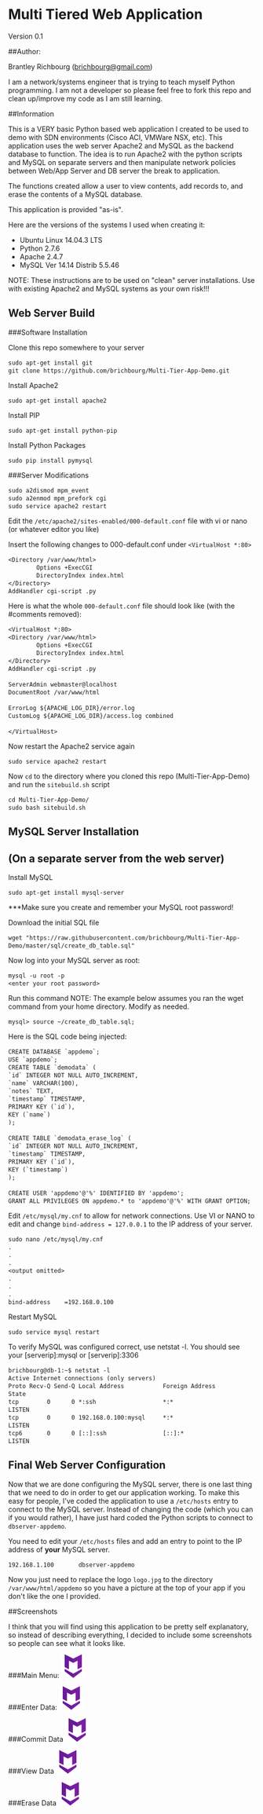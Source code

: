 # Multi Tiered Web Application 

Version 0.1 

##Author:

Brantley Richbourg (brichbourg@gmail.com)

I am a network/systems engineer that is trying to teach myself Python programming.  I am not a developer so please feel free to fork this repo and clean up/improve my code as I am still learning.  

##Information

This is a VERY basic Python based web application I created to be used to demo with SDN environments (Cisco ACI, VMWare NSX, etc).  This application uses the web server Apache2 and MySQL as the backend database to function.  The idea is to run Apache2 with the python scripts and MySQL on separate servers and then manipulate network policies between Web/App Server and DB server the break to application.

The functions created allow a user to view contents, add records to, and erase the contents of a MySQL database. 

This application is provided "as-is".

Here are the versions of the systems I used when creating it:

* Ubuntu Linux 14.04.3 LTS
* Python 2.7.6
* Apache 2.4.7 
* MySQL Ver 14.14 Distrib 5.5.46

NOTE: These instructions are to be used on "clean" server installations.  Use with existing Apache2 and MySQL systems as your own risk!!!

## Web Server Build

###Software Installation

Clone this repo somewhere to your server

	sudo apt-get install git
	git clone https://github.com/brichbourg/Multi-Tier-App-Demo.git

Install Apache2

	sudo apt-get install apache2

Install PIP

	sudo apt-get install python-pip

Install Python Packages

	sudo pip install pymysql

###Server Modifications

	sudo a2dismod mpm_event
	sudo a2enmod mpm_prefork cgi
	sudo service apache2 restart

Edit the `/etc/apache2/sites-enabled/000-default.conf` file with vi or nano (or whatever editor you like)

Insert the following changes to 000-default.conf under `<VirtualHost *:80>`

	<Directory /var/www/html>
	        Options +ExecCGI
	        DirectoryIndex index.html
	</Directory>
	AddHandler cgi-script .py
	
Here is what the whole `000-default.conf` file should look like (with the #comments removed):

	<VirtualHost *:80>
	<Directory /var/www/html>
    		Options +ExecCGI
    		DirectoryIndex index.html
	</Directory>
	AddHandler cgi-script .py

	ServerAdmin webmaster@localhost
	DocumentRoot /var/www/html

	ErrorLog ${APACHE_LOG_DIR}/error.log
	CustomLog ${APACHE_LOG_DIR}/access.log combined

	</VirtualHost>

Now restart the Apache2 service again

	sudo service apache2 restart

Now `cd` to the directory where you cloned this repo (Multi-Tier-App-Demo) and run the `sitebuild.sh` script

	cd Multi-Tier-App-Demo/
	sudo bash sitebuild.sh


## MySQL Server Installation 
## (On a separate server from the web server)

Install MySQL
	
	sudo apt-get install mysql-server

***Make sure you create and remember your MySQL root password!

Download the initial SQL file

	wget "https://raw.githubusercontent.com/brichbourg/Multi-Tier-App-Demo/master/sql/create_db_table.sql"

Now log into your MySQL server as root:

	mysql -u root -p
	<enter your root password>

Run this command 
NOTE: The example below assumes you ran the wget command from your home directory.  Modify as needed.

	mysql> source ~/create_db_table.sql;

Here is the SQL code being injected:


	CREATE DATABASE `appdemo`;
	USE `appdemo`;
	CREATE TABLE `demodata` (
	`id` INTEGER NOT NULL AUTO_INCREMENT,
	`name` VARCHAR(100),
	`notes` TEXT,
	`timestamp` TIMESTAMP,
	PRIMARY KEY (`id`),
	KEY (`name`)
	);

	CREATE TABLE `demodata_erase_log` (
	`id` INTEGER NOT NULL AUTO_INCREMENT,
	`timestamp` TIMESTAMP,
	PRIMARY KEY (`id`),
	KEY (`timestamp`)
	);

	CREATE USER 'appdemo'@'%' IDENTIFIED BY 'appdemo';
	GRANT ALL PRIVILEGES ON appdemo.* to 'appdemo'@'%' WITH GRANT OPTION;

Edit `/etc/mysql/my.cnf` to allow for network connections.  Use VI or NANO to edit and change `bind-address = 127.0.0.1` to the IP address of your server.
	
	sudo nano /etc/mysql/my.cnf
	.
	.
	.
	<output omitted>
	.
	.
	.
	bind-address	=192.168.0.100

Restart MySQL

	sudo service mysql restart

To verify MySQL was configured correct, use netstat -l.  You should see your [serverip]:mysql or [serverip]:3306

	brichbourg@db-1:~$ netstat -l
	Active Internet connections (only servers)
	Proto Recv-Q Send-Q Local Address           Foreign Address         State      
	tcp        0      0 *:ssh                   *:*                     LISTEN     
	tcp        0      0 192.168.0.100:mysql     *:*                     LISTEN     
	tcp6       0      0 [::]:ssh                [::]:*                  LISTEN  


## Final Web Server Configuration

Now that we are done configuring the MySQL server, there is one last thing that we need to do in order to get our application working.  To make this easy for people, I've coded the application to use a `/etc/hosts` entry to connect to the MySQL server.  Instead of changing the code (which you can if you would rather), I have just hard coded the Python scripts to connect to `dbserver-appdemo`.

You need to edit your `/etc/hosts` files and add an entry to point to the IP address of **your** MySQL server.

	
	192.168.1.100       dbserver-appdemo

Now you just need to replace the logo `logo.jpg` to the directory `/var/www/html/appdemo` so you have a picture at the top of your app if you don't like the one I provided.

##Screenshots

I think that you will find using this application to be pretty self explanatory, so instead of describing everything, I decided to include some screenshots so people can see what it looks like.

###Main Menu: 
![alt text](https://github.com/adam-p/markdown-here/raw/master/src/common/images/icon48.png "Main Menu")

###Enter Data: 
![alt text](https://github.com/adam-p/markdown-here/raw/master/src/common/images/icon48.png "Enter Data")

###Commit Data 
![alt text](https://github.com/adam-p/markdown-here/raw/master/src/common/images/icon48.png "Commit Data")

###View Data
![alt text](https://github.com/adam-p/markdown-here/raw/master/src/common/images/icon48.png "View Data")

###Erase Data
![alt text](https://github.com/adam-p/markdown-here/raw/master/src/common/images/icon48.png "Erase Data")


